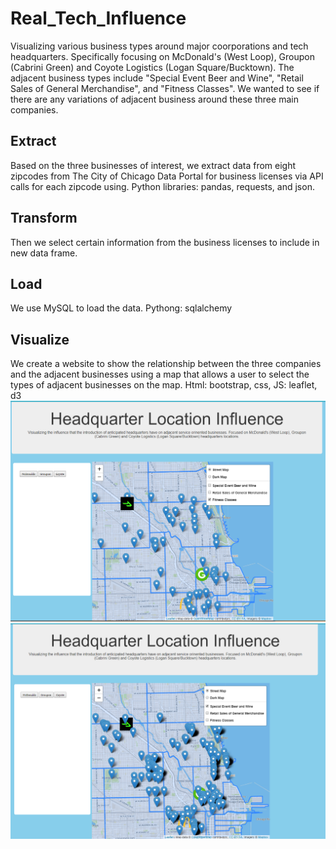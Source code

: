 # Real_Tech_Influence
Visualizing various business types around major coorporations and tech headquarters. Specifically focusing on McDonald's (West Loop), Groupon (Cabrini Green) and Coyote Logistics (Logan Square/Bucktown). The adjacent business types include "Special Event Beer and Wine", "Retail Sales of General Merchandise", and "Fitness Classes". We wanted to see if there are any variations of adjacent business around these three main companies. 

## Extract
Based on the three businesses of interest, we extract data from eight zipcodes from The City of Chicago Data Portal for business licenses via API calls for each zipcode using. Python libraries: pandas, requests, and json.

## Transform
Then we select certain information from the business licenses to include in new data frame.

## Load
We use MySQL to load the data. Pythong: sqlalchemy

## Visualize
We create a website to show the relationship between the three companies and the adjacent businesses using a map that allows a user to select the types of adjacent businesses on the map. Html: bootstrap, css, JS: leaflet, d3
![Select Fitness Classes](/static/headquarter_location_influence_fitness_classes_selected.png)
![Select Special Event Beer and Wine](/static/headquarter_location_influence_special_event_beer_and_wine_selected.png)




